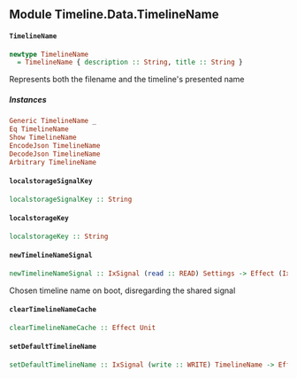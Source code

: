 ## Module Timeline.Data.TimelineName

#### `TimelineName`

``` purescript
newtype TimelineName
  = TimelineName { description :: String, title :: String }
```

Represents both the filename and the timeline's presented name

##### Instances
``` purescript
Generic TimelineName _
Eq TimelineName
Show TimelineName
EncodeJson TimelineName
DecodeJson TimelineName
Arbitrary TimelineName
```

#### `localstorageSignalKey`

``` purescript
localstorageSignalKey :: String
```

#### `localstorageKey`

``` purescript
localstorageKey :: String
```

#### `newTimelineNameSignal`

``` purescript
newTimelineNameSignal :: IxSignal (read :: READ) Settings -> Effect (IxSignal (read :: READ, write :: WRITE) TimelineName)
```

Chosen timeline name on boot, disregarding the shared signal

#### `clearTimelineNameCache`

``` purescript
clearTimelineNameCache :: Effect Unit
```

#### `setDefaultTimelineName`

``` purescript
setDefaultTimelineName :: IxSignal (write :: WRITE) TimelineName -> Effect Unit
```


